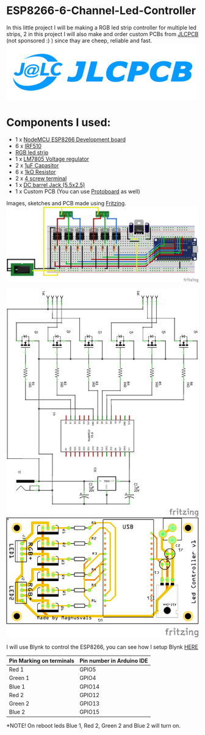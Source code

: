 # ESP8266-6-Channel-Led-Controller

In this little project I will be making a RGB led strip controller for multiple led strips, 2 in this project
I will also make and order custom PCBs from [JLCPCB](https://jlcpcb.com/) (not sponsored :) ) since thay are cheep, reliable and fast.
<img src="img/jlcpcb.png" width="500">

# Components I used:
* 1 x [NodeMCU ESP8266 Development board](https://www.ebay.com/sch/i.html?_from=R40&_trksid=m570.l1313&_nkw=nodemcu+esp8266+esp-12+v3&_sacat=65507&LH_TitleDesc=0&_osacat=65507&_odkw=nodemcu+esp8266+esp-12)
* 6 x [IRF510](https://www.ebay.com/sch/i.html?_from=R40&_trksid=m570.l1313&_nkw=irf510&_sacat=0&LH_TitleDesc=0&_osacat=0&_odkw=irf510n)
* [RGB led strip](https://www.ebay.com/sch/i.html?_from=R40&_trksid=m570.l1313&_nkw=5050+SMD+600+LED+RGB+&_sacat=0&LH_TitleDesc=0&_osacat=0&_odkw=2+x+5M+10M+5050+SMD+600+LED+RGB+Flexible+Strip+Light+Car+Auto+DC+12V+ED)
* 1 x [LM7805 Voltage regulator](https://www.ebay.com/sch/i.html?_from=R40&_trksid=m570.l1313&_nkw=lm7805cv&_sacat=0&LH_TitleDesc=0&_osacat=0&_odkw=lm7805)
* 2 x [1μF Capasitor](https://www.ebay.com/sch/i.html?_nkw=1uf+capacitor+electrolytic&_sop=15)
* 6 x [1kΩ Resistor](https://www.ebay.com/sch/i.html?_from=R40&_trksid=m570.l1313&_nkw=1k+resistor&_sacat=0)
* 2 x [4 screw terminal](https://www.ebay.com/sch/i.html?_from=R40&_nkw=4p+2.54mm+screw+terminal&_sacat=0&rt=nc&LH_BIN=1)
* 1 x [DC barrel Jack (5.5x2.5)](https://www.ebay.com/sch/i.html?_from=R40&_trksid=m570.l1313&_nkw=DC+Power+Jack+supply+socket+2.5mm+Female+PCB&_sacat=0)
* 1 x Custom PCB (You can use [Protoboard](https://www.ebay.com/sch/i.html?_from=R40&_trksid=m570.l1313&_nkw=protoboard+dot&_sacat=0&LH_TitleDesc=0&_osacat=0&_odkw=protoboard) as well)

Images, sketches and PCB made using [Fritzing](https://fritzing.org/home/).
<img src="img/esp8266 6 channel led controlelr_bb.png" width="700">

<img src="img/esp8266 6 channel led controlelr_schem.png" width="700">

<img src="img/pcb.png" width="700">


I will use Blynk to control the ESP8266, you can see how I setup Blynk [HERE](https://github.com/Magnusvals/ESP8266-Web-controlled-RGB-ledstrip-using-BLYNK)

| Pin Marking on terminals | Pin number in Arduino IDE |
| ------------- | ------------- |
| Red 1  | GPIO5  |
| Green 1  | GPIO4  |
| Blue 1  | GPIO14  |
| Red 2  | GPIO12  |
| Green 2  | GPIO13  |
| Blue 2  | GPIO15  |

*NOTE! On reboot leds Blue 1, Red 2, Green 2 and Blue 2 will turn on. 
